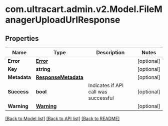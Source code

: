 
# com.ultracart.admin.v2.Model.FileManagerUploadUrlResponse

## Properties

Name | Type | Description | Notes
------------ | ------------- | ------------- | -------------
**Error** | [**Error**](Error.md) |  | [optional] 
**Key** | **string** |  | [optional] 
**Metadata** | [**ResponseMetadata**](ResponseMetadata.md) |  | [optional] 
**Success** | **bool** | Indicates if API call was successful | [optional] 
**Warning** | [**Warning**](Warning.md) |  | [optional] 

[[Back to Model list]](../README.md#documentation-for-models)
[[Back to API list]](../README.md#documentation-for-api-endpoints)
[[Back to README]](../README.md)


